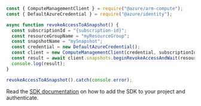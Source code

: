 ```javascript
const { ComputeManagementClient } = require("@azure/arm-compute");
const { DefaultAzureCredential } = require("@azure/identity");

async function revokeAccessToASnapshot() {
  const subscriptionId = "{subscription-id}";
  const resourceGroupName = "myResourceGroup";
  const snapshotName = "mySnapshot";
  const credential = new DefaultAzureCredential();
  const client = new ComputeManagementClient(credential, subscriptionId);
  const result = await client.snapshots.beginRevokeAccessAndWait(resourceGroupName, snapshotName);
  console.log(result);
}

revokeAccessToASnapshot().catch(console.error);
```

Read the [SDK documentation](https://github.com/Azure/azure-sdk-for-js/blob/%40azure%2Farm-compute_17.3.1/sdk/compute/arm-compute/README.md) on how to add the SDK to your project and authenticate.
